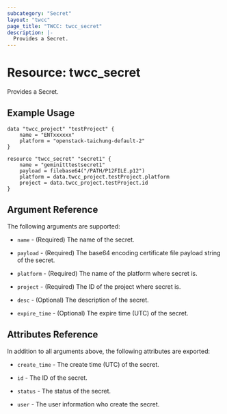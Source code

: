```yaml
---
subcategory: "Secret"
layout: "twcc"
page_title: "TWCC: twcc_secret"
description: |-
  Provides a Secret.
---
```


# Resource: twcc_secret

Provides a Secret.

## Example Usage

```hcl
data "twcc_project" "testProject" {
    name = "ENTxxxxxx"
    platform = "openstack-taichung-default-2"
}

resource "twcc_secret" "secret1" {
    name = "geminitttestsecret1"
    payload = filebase64("/PATH/P12FILE.p12")
    platform = data.twcc_project.testProject.platform
    project = data.twcc_project.testProject.id
}
```

## Argument Reference

The following arguments are supported:

* `name` - (Required) The name of the secret.

* `payload` - (Required) The base64 encoding certificate file payload string of the secret.

* `platform` - (Required) The name of the platform where secret is.

* `project` - (Required) The ID of the project where secret is.

* `desc` - (Optional) The description of the secret.

* `expire_time` - (Optional) The expire time (UTC) of the secret.

## Attributes Reference

In addition to all arguments above, the following attributes are exported:

* `create_time` - The create time (UTC) of the secret.

* `id` - The ID of the secret.

* `status` - The status of the secret.

* `user` - The user information who create the secret.
